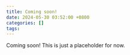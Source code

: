 ```yaml
---
title: Coming soon!
date: 2024-05-30 03:52:00 +0800
categories: []
tags: 
---
```

Coming soon! This is just a placeholder for now.